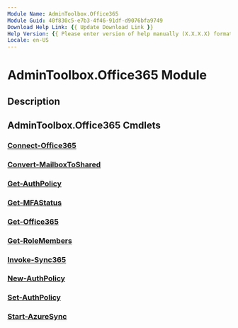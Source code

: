 ```yaml
---
Module Name: AdminToolbox.Office365
Module Guid: 40f830c5-e7b3-4f46-91df-d9076bfa9749
Download Help Link: {{ Update Download Link }}
Help Version: {{ Please enter version of help manually (X.X.X.X) format }}
Locale: en-US
---
```


# AdminToolbox.Office365 Module
## Description


## AdminToolbox.Office365 Cmdlets
### [Connect-Office365](Connect-Office365.md)


### [Convert-MailboxToShared](Convert-MailboxToShared.md)


### [Get-AuthPolicy](Get-AuthPolicy.md)


### [Get-MFAStatus](Get-MFAStatus.md)


### [Get-Office365](Get-Office365.md)


### [Get-RoleMembers](Get-RoleMembers.md)


### [Invoke-Sync365](Invoke-Sync365.md)


### [New-AuthPolicy](New-AuthPolicy.md)


### [Set-AuthPolicy](Set-AuthPolicy.md)


### [Start-AzureSync](Start-AzureSync.md)


